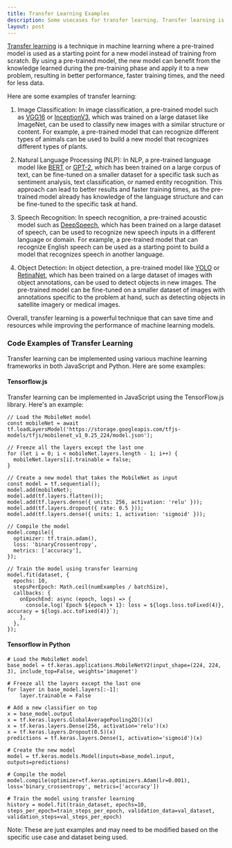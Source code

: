 ```yaml
---
title: Transfer Learning Examples
description: Some usecases for transfer learning. Transfer learning is a technique in machine learning where a pre-trained model is used as a starting point for a new model instead of training from scratch.
layout: post
---
```


[Transfer learning](/2020/02/19/Transfer-learning-future-of-AI.html) is a technique in machine learning where a pre-trained model is used as a starting point for a new model instead of training from scratch. By using a pre-trained model, the new model can benefit from the knowledge learned during the pre-training phase and apply it to a new problem, resulting in better performance, faster training times, and the need for less data.

Here are some examples of transfer learning:

1. Image Classification: In image classification, a pre-trained model such as [VGG16](https://datagen.tech/guides/computer-vision/vgg16) or [InceptionV3](https://keras.io/api/applications/inceptionv3/), which was trained on a large dataset like ImageNet, can be used to classify new images with a similar structure or content. For example, a pre-trained model that can recognize different types of animals can be used to build a new model that recognizes different types of plants.

2. Natural Language Processing (NLP): In NLP, a pre-trained language model like [BERT](https://en.wikipedia.org/wiki/BERT_(language_model)) or [GPT-2](https://openai.com/research/better-language-models), which has been trained on a large corpus of text, can be fine-tuned on a smaller dataset for a specific task such as sentiment analysis, text classification, or named entity recognition. This approach can lead to better results and faster training times, as the pre-trained model already has knowledge of the language structure and can be fine-tuned to the specific task at hand.

3. Speech Recognition: In speech recognition, a pre-trained acoustic model such as [DeepSpeech](https://deepspeech.readthedocs.io/en/r0.9/), which has been trained on a large dataset of speech, can be used to recognize new speech inputs in a different language or domain. For example, a pre-trained model that can recognize English speech can be used as a starting point to build a model that recognizes speech in another language.
 
4. Object Detection: In object detection, a pre-trained model like [YOLO](https://towardsdatascience.com/yolo-you-only-look-once-real-time-object-detection-explained-492dc9230006) or [RetinaNet](https://paperswithcode.com/method/retinanet), which has been trained on a large dataset of images with object annotations, can be used to detect objects in new images. The pre-trained model can be fine-tuned on a smaller dataset of images with annotations specific to the problem at hand, such as detecting objects in satellite imagery or medical images.

Overall, transfer learning is a powerful technique that can save time and resources while improving the performance of machine learning models.

### Code Examples of Transfer Learning
Transfer learning can be implemented using various machine learning frameworks in both JavaScript and Python. Here are some examples:
#### Tensorflow.js
Transfer learning can be implemented in JavaScript using the TensorFlow.js library. Here's an example:

    // Load the MobileNet model
    const mobileNet = await tf.loadLayersModel('https://storage.googleapis.com/tfjs-models/tfjs/mobilenet_v1_0.25_224/model.json');

    // Freeze all the layers except the last one
    for (let i = 0; i < mobileNet.layers.length - 1; i++) {
      mobileNet.layers[i].trainable = false;
    }

    // Create a new model that takes the MobileNet as input
    const model = tf.sequential();
    model.add(mobileNet);
    model.add(tf.layers.flatten());
    model.add(tf.layers.dense({ units: 256, activation: 'relu' }));
    model.add(tf.layers.dropout({ rate: 0.5 }));
    model.add(tf.layers.dense({ units: 1, activation: 'sigmoid' }));

    // Compile the model
    model.compile({
      optimizer: tf.train.adam(),
      loss: 'binaryCrossentropy',
      metrics: ['accuracy'],
    });

    // Train the model using transfer learning
    model.fit(dataset, {
      epochs: 10,
      stepsPerEpoch: Math.ceil(numExamples / batchSize),
      callbacks: {
        onEpochEnd: async (epoch, logs) => {
          console.log(`Epoch ${epoch + 1}: loss = ${logs.loss.toFixed(4)}, accuracy = ${logs.acc.toFixed(4)}`);
        },
      },
    });
    
#### Tensorflow in Python
    # Load the MobileNet model
    base_model = tf.keras.applications.MobileNetV2(input_shape=(224, 224, 3), include_top=False, weights='imagenet')

    # Freeze all the layers except the last one
    for layer in base_model.layers[:-1]:
        layer.trainable = False

    # Add a new classifier on top
    x = base_model.output
    x = tf.keras.layers.GlobalAveragePooling2D()(x)
    x = tf.keras.layers.Dense(256, activation='relu')(x)
    x = tf.keras.layers.Dropout(0.5)(x)
    predictions = tf.keras.layers.Dense(1, activation='sigmoid')(x)

    # Create the new model
    model = tf.keras.models.Model(inputs=base_model.input, outputs=predictions)

    # Compile the model
    model.compile(optimizer=tf.keras.optimizers.Adam(lr=0.001), loss='binary_crossentropy', metrics=['accuracy'])

    # Train the model using transfer learning
    history = model.fit(train_dataset, epochs=10, steps_per_epoch=train_steps_per_epoch, validation_data=val_dataset, validation_steps=val_steps_per_epoch)

Note: These are just examples and may need to be modified based on the specific use case and dataset being used.
